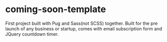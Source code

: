 # coming-soon-template
First project built with Pug and Sass(not SCSS) together. Built for the pre launch of any business or startup, comes with email subscription form and JQuery countdown timer.
